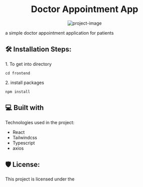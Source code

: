 <h1 align="center" id="title">Doctor Appointment App</h1>

<p align="center"><img src="https://socialify.git.ci/YaswanthPalivela/Doctor-Appointment-Frontend/image?language=1&amp;owner=1&amp;name=1&amp;stargazers=1&amp;theme=Light" alt="project-image"></p>

<p id="description">a simple doctor appointment application for patients</p>

<h2>🛠️ Installation Steps:</h2>

<p>1. To get into directory</p>

```
cd frontend
```

<p>2. install packages</p>

```
npm install
```

  
  
<h2>💻 Built with</h2>

Technologies used in the project:

*   React
*   Tailwindcss
*   Typescript
*   axios

<h2>🛡️ License:</h2>

This project is licensed under the
